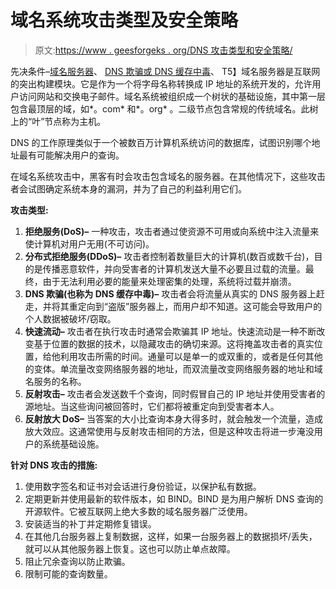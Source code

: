 # 域名系统攻击类型及安全策略

> 原文:[https://www . geesforgeks . org/DNS 攻击类型和安全策略/](https://www.geeksforgeeks.org/types-of-dns-attacks-and-tactics-for-security/)

先决条件–[域名服务器](https://www.geeksforgeeks.org/dns-domain-name-server/)、 [DNS 欺骗或 DNS 缓存中毒](https://www.geeksforgeeks.org/computer-network-dns-spoofing-dns-cache-poisoning/)、
T5】域名服务器是互联网的突出构建模块。它是作为一个将字母名称转换成 IP 地址的系统开发的，允许用户访问网站和交换电子邮件。域名系统被组织成一个树状的基础设施，其中第一层包含最顶层的域，如*。com* 和*。org* 。二级节点包含常规的传统域名。此树上的“叶”节点称为主机。

DNS 的工作原理类似于一个被数百万计算机系统访问的数据库，试图识别哪个地址最有可能解决用户的查询。

在域名系统攻击中，黑客有时会攻击包含域名的服务器。在其他情况下，这些攻击者会试图确定系统本身的漏洞，并为了自己的利益利用它们。

**攻击类型:**

1.  **拒绝服务(DoS)–**
    一种攻击，攻击者通过使资源不可用或向系统中注入流量来使计算机对用户无用(不可访问)。
2.  **分布式拒绝服务(DDoS)–**
    攻击者控制着数量巨大的计算机(数百或数千台)，目的是传播恶意软件，并向受害者的计算机发送大量不必要且过载的流量。最终，由于无法利用必要的能量来处理密集的处理，系统将过载并崩溃。
3.  **DNS 欺骗(也称为 DNS 缓存中毒)–**
    攻击者会将流量从真实的 DNS 服务器上赶走，并将其重定向到“盗版”服务器上，而用户却不知道。这可能会导致用户的个人数据被破坏/窃取。
4.  **快速流动–**
    攻击者在执行攻击时通常会欺骗其 IP 地址。快速流动是一种不断改变基于位置的数据的技术，以隐藏攻击的确切来源。这将掩盖攻击者的真实位置，给他利用攻击所需的时间。通量可以是单一的或双重的，或者是任何其他的变体。单流量改变网络服务器的地址，而双流量改变网络服务器的地址和域名服务的名称。
5.  **反射攻击–**
    攻击者会发送数千个查询，同时假冒自己的 IP 地址并使用受害者的源地址。当这些询问被回答时，它们都将被重定向到受害者本人。
6.  **反射放大 DoS–**
    当答案的大小比查询本身大得多时，就会触发一个流量，造成放大效应。这通常使用与反射攻击相同的方法，但是这种攻击将进一步淹没用户的系统基础设施。

**针对 DNS 攻击的措施:**

1.  使用数字签名和证书对会话进行身份验证，以保护私有数据。
2.  定期更新并使用最新的软件版本，如 BIND。BIND 是为用户解析 DNS 查询的开源软件。它被互联网上绝大多数的域名服务器广泛使用。
3.  安装适当的补丁并定期修复错误。
4.  在其他几台服务器上复制数据，这样，如果一台服务器上的数据损坏/丢失，就可以从其他服务器上恢复。这也可以防止单点故障。
5.  阻止冗余查询以防止欺骗。
6.  限制可能的查询数量。
